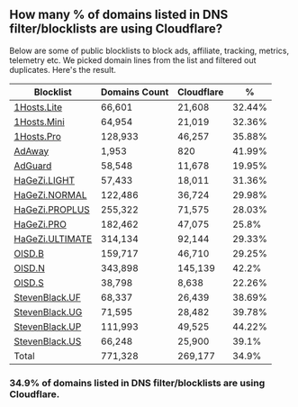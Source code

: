 ## How many % of domains listed in DNS filter/blocklists are using Cloudflare?


Below are some of public blocklists to block ads, affiliate, tracking, metrics, telemetry etc.
We picked domain lines from the list and filtered out duplicates.
Here's the result.


| Blocklist | Domains Count | Cloudflare | % |
| --- | --- | --- | --- |
| [1Hosts.Lite](https://raw.githubusercontent.com/badmojr/1Hosts/master/Lite/hosts.win) | 66,601 | 21,608 | 32.44% |
| [1Hosts.Mini](https://raw.githubusercontent.com/badmojr/1Hosts/master/mini/hosts.win) | 64,954 | 21,019 | 32.36% |
| [1Hosts.Pro](https://raw.githubusercontent.com/badmojr/1Hosts/master/Pro/hosts.win) | 128,933 | 46,257 | 35.88% |
| [AdAway](https://raw.githubusercontent.com/AdAway/adaway.github.io/master/hosts.txt) | 1,953 | 820 | 41.99% |
| [AdGuard](https://adguardteam.github.io/AdGuardSDNSFilter/Filters/filter.txt) | 58,548 | 11,678 | 19.95% |
| [HaGeZi.LIGHT](https://raw.githubusercontent.com/hagezi/dns-blocklists/main/hosts/light.txt) | 57,433 | 18,011 | 31.36% |
| [HaGeZi.NORMAL](https://raw.githubusercontent.com/hagezi/dns-blocklists/main/hosts/multi.txt) | 122,486 | 36,724 | 29.98% |
| [HaGeZi.PROPLUS](https://raw.githubusercontent.com/hagezi/dns-blocklists/main/hosts/pro.plus.txt) | 255,322 | 71,575 | 28.03% |
| [HaGeZi.PRO](https://raw.githubusercontent.com/hagezi/dns-blocklists/main/hosts/pro.txt) | 182,462 | 47,075 | 25.8% |
| [HaGeZi.ULTIMATE](https://raw.githubusercontent.com/hagezi/dns-blocklists/main/hosts/ultimate.txt) | 314,134 | 92,144 | 29.33% |
| [OISD.B](https://big.oisd.nl/dnsmasq) | 159,717 | 46,710 | 29.25% |
| [OISD.N](https://nsfw.oisd.nl/dnsmasq) | 343,898 | 145,139 | 42.2% |
| [OISD.S](https://small.oisd.nl/dnsmasq) | 38,798 | 8,638 | 22.26% |
| [StevenBlack.UF](https://raw.githubusercontent.com/StevenBlack/hosts/master/alternates/fakenews/hosts) | 68,337 | 26,439 | 38.69% |
| [StevenBlack.UG](https://raw.githubusercontent.com/StevenBlack/hosts/master/alternates/gambling/hosts) | 71,595 | 28,482 | 39.78% |
| [StevenBlack.UP](https://raw.githubusercontent.com/StevenBlack/hosts/master/alternates/porn/hosts) | 111,993 | 49,525 | 44.22% |
| [StevenBlack.US](https://raw.githubusercontent.com/StevenBlack/hosts/master/alternates/social/hosts) | 66,248 | 25,900 | 39.1% |
| Total | 771,328 | 269,177 | 34.9% |


### 34.9% of domains listed in DNS filter/blocklists are using Cloudflare.